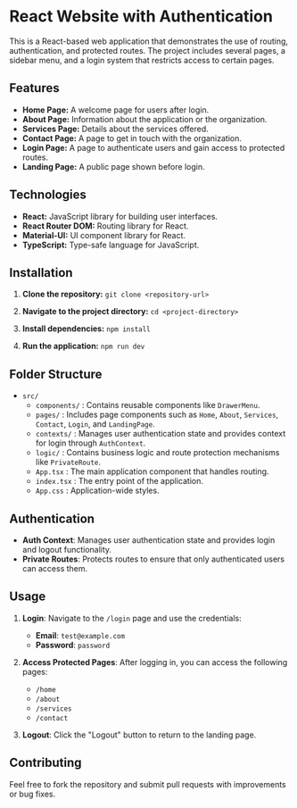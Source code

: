 # React Website with Authentication

This is a React-based web application that demonstrates the use of routing, authentication, and protected routes. The project includes several pages, a sidebar menu, and a login system that restricts access to certain pages.

## Features

- **Home Page:** A welcome page for users after login.
- **About Page:** Information about the application or the organization.
- **Services Page:** Details about the services offered.
- **Contact Page:** A page to get in touch with the organization.
- **Login Page:** A page to authenticate users and gain access to protected routes.
- **Landing Page:** A public page shown before login.

## Technologies

- **React:** JavaScript library for building user interfaces.
- **React Router DOM:** Routing library for React.
- **Material-UI:** UI component library for React.
- **TypeScript:** Type-safe language for JavaScript.

## Installation

1. **Clone the repository:**
`git clone <repository-url>`

1. **Navigate to the project directory:**
`cd <project-directory>`

1. **Install dependencies:**
`npm install`

1. **Run the application:**
`npm run dev`


## Folder Structure

- `src/`
  - `components/` : Contains reusable components like `DrawerMenu`.
  - `pages/` : Includes page components such as `Home`, `About`, `Services`, `Contact`, `Login`, and `LandingPage`.
  - `contexts/` : Manages user authentication state and provides context for login through `AuthContext`.
  - `logic/` : Contains business logic and route protection mechanisms like `PrivateRoute`.
  - `App.tsx` : The main application component that handles routing.
  - `index.tsx` : The entry point of the application.
  - `App.css` : Application-wide styles.

## Authentication

- **Auth Context**: Manages user authentication state and provides login and logout functionality.
- **Private Routes**: Protects routes to ensure that only authenticated users can access them.

## Usage

1. **Login**: Navigate to the `/login` page and use the credentials:
   - **Email**: `test@example.com`
   - **Password**: `password`
   
2. **Access Protected Pages**: After logging in, you can access the following pages:
   - `/home`
   - `/about`
   - `/services`
   - `/contact`
   
3. **Logout**: Click the "Logout" button to return to the landing page.

## Contributing

Feel free to fork the repository and submit pull requests with improvements or bug fixes.
